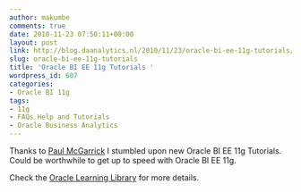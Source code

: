 ```yaml
---
author: makumbe
comments: true
date: 2010-11-23 07:50:11+00:00
layout: post
link: http://blog.daanalytics.nl/2010/11/23/oracle-bi-ee-11g-tutorials/
slug: oracle-bi-ee-11g-tutorials
title: 'Oracle BI EE 11g Tutorials '
wordpress_id: 607
categories:
- Oracle BI 11g
tags:
- 11g
- FAQs Help and Tutorials
- Oracle Business Analytics
---
```


Thanks to [Paul McGarrick](http://total-bi.com) I stumbled upon new Oracle BI EE 11g Tutorials. Could be worthwhile to get up to speed with Oracle BI EE 11g.

Check the [Oracle Learning Library](http://apex.oracle.com/pls/apex/f?p=9830:bi:3606423788181743::NO:::) for more details.
